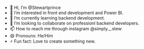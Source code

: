 - 👋 Hi, I’m @Stewartprince
- 👀 I’m interested in front end development and Power BI.
- 🌱 I’m currently learning backend development.
- 💞️ I’m looking to collaborate on professionl backend developers.
- 📫 How to reach me through instagram @simply._.stew
- 😄 Pronouns: He/Him
- ⚡ Fun fact: Love to create something new.

<!---
Stewartprince/Stewartprince is a ✨ special ✨ repository because its `README.md` (this file) appears on your GitHub profile.
You can click the Preview link to take a look at your changes.
--->
